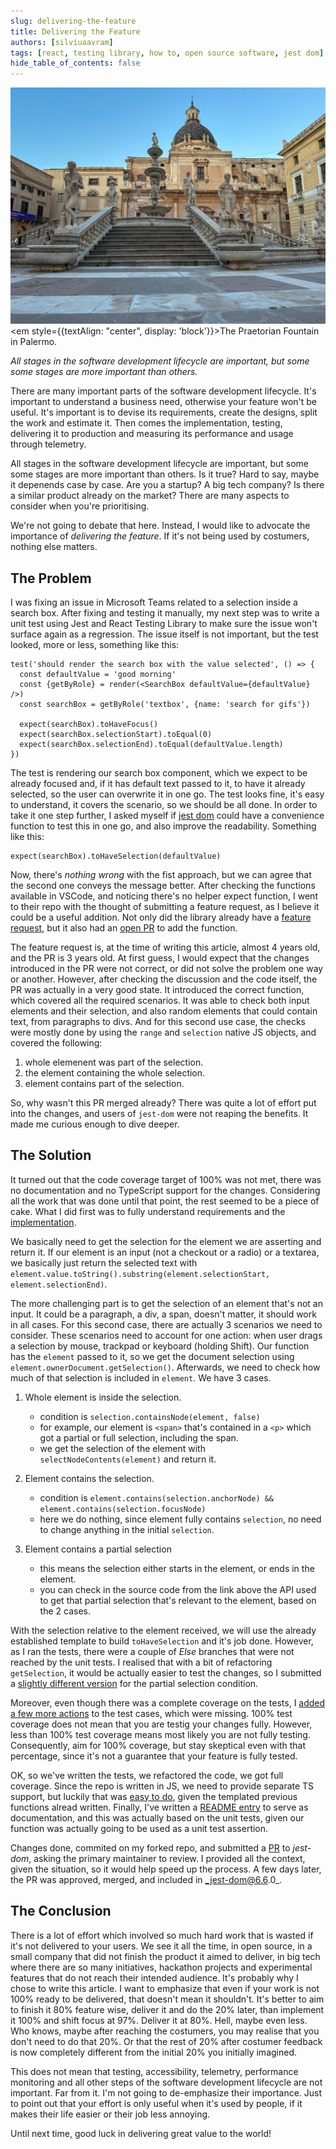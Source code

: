 ```yaml
---
slug: delivering-the-feature
title: Delivering the Feature
authors: [silviuaavram]
tags: [react, testing library, how to, open source software, jest dom]
hide_table_of_contents: false
---
```


![the praetorian fountain in palermo](./praetorian-fountain-palermo.jpg) <em
style={{textAlign: "center", display: 'block'}}>The Praetorian Fountain in
Palermo.</em>

_All stages in the software development lifecycle are important, but some some
stages are more important than others._

There are many important parts of the software development lifecycle. It's
important to understand a business need, otherwise your feature won't be useful.
It's important is to devise its requirements, create the designs, split the work
and estimate it. Then comes the implementation, testing, delivering it to
production and measuring its performance and usage through telemetry.

All stages in the software development lifecycle are important, but some some
stages are more important than others. Is it true? Hard to say, maybe it
depenends case by case. Are you a startup? A big tech company? Is there a
similar product already on the market? There are many aspects to consider when
you're prioritising.

We're not going to debate that here. Instead, I would like to advocate the
importance of _delivering the feature_. If it's not being used by costumers,
nothing else matters.

## The Problem

I was fixing an issue in Microsoft Teams related to a selection inside a search
box. After fixing and testing it manually, my next step was to write a unit test
using Jest and React Testing Library to make sure the issue won't surface again
as a regression. The issue itself is not important, but the test looked, more or
less, something like this:

```tsx
test('should render the search box with the value selected', () => {
  const defaultValue = 'good morning'
  const {getByRole} = render(<SearchBox defaultValue={defaultValue} />)
  const searchBox = getByRole('textbox', {name: 'search for gifs'})

  expect(searchBox).toHaveFocus()
  expect(searchBox.selectionStart).toEqual(0)
  expect(searchBox.selectionEnd).toEqual(defaultValue.length)
})
```

The test is rendering our search box component, which we expect to be already
focused and, if it has default text passed to it, to have it already selected,
so the user can overwrite it in one go. The test looks fine, it's easy to
understand, it covers the scenario, so we should be all done. In order to take
it one step further, I asked myself if
[jest dom](https://github.com/testing-library/jest-dom) could have a convenience
function to test this in one go, and also improve the readability. Something
like this:

```tsx
expect(searchBox).toHaveSelection(defaultValue)
```

Now, there's _nothing wrong_ with the fist approach, but we can agree that the
second one conveys the message better. After checking the functions available in
VSCode, and noticing there's no helper expect function, I went to their repo
with the thought of submitting a feature request, as I believe it could be a
useful addition. Not only did the library already have a
[feature request](https://github.com/testing-library/jest-dom/issues/289), but
it also had an [open PR](https://github.com/testing-library/jest-dom/pull/412)
to add the function.

The feature request is, at the time of writing this article, almost 4 years old,
and the PR is 3 years old. At first guess, I would expect that the changes
introduced in the PR were not correct, or did not solve the problem one way or
another. However, after checking the discussion and the code itself, the PR was
actually in a very good state. It introduced the correct function, which covered
all the required scenarios. It was able to check both input elements and their
selection, and also random elements that could contain text, from paragraphs to
divs. And for this second use case, the checks were mostly done by using the
`range` and `selection` native JS objects, and covered the following:

1. whole elemenent was part of the selection.
2. the element containing the whole selection.
3. element contains part of the selection.

So, why wasn't this PR merged already? There was quite a lot of effort put into
the changes, and users of `jest-dom` were not reaping the benefits. It made me
curious enough to dive deeper.

## The Solution

It turned out that the code coverage target of 100% was not met, there was no
documentation and no TypeScript support for the changes. Considering all the
work that was done until that point, the rest seemed to be a piece of cake. What
I did first was to fully understand requirements and the
[implementation](https://github.com/testing-library/jest-dom/pull/412/files#diff-a136cc1088d17955bf3e51c2cb464c75890d15a5a008c05a9d17c68609b0a2f5).

We basically need to get the selection for the element we are asserting and
return it. If our element is an input (not a checkout or a radio) or a textarea,
we basically just return the selected text with
`element.value.toString().substring(element.selectionStart, element.selectionEnd)`.

The more challenging part is to get the selection of an element that's not an
input. It could be a paragraph, a div, a span, doesn't matter, it should work in
all cases. For this second case, there are actually 3 scenarios we need to
consider. These scenarios need to account for one action: when user drags a
selection by mouse, trackpad or keyboard (holding Shift). Our function has the
`element` passed to it, so we get the document selection using
`element.ownerDocument.getSelection()`. Afterwards, we need to check how much of
that selection is included in `element`. We have 3 cases.

1. Whole element is inside the selection.

   - condition is `selection.containsNode(element, false)`
   - for example, our element is `<span>` that's contained in a `<p>` which got
     a partial or full selection, including the span.
   - we get the selection of the element with `selectNodeContents(element)` and
     return it.

2. Element contains the selection.
   - condition is
     `element.contains(selection.anchorNode) && element.contains(selection.focusNode)`
   - here we do nothing, since element fully contains `selection`, no need to
     change anything in the initial `selection`.
3. Element contains a partial selection
   - this means the selection either starts in the element, or ends in the
     element.
   - you can check in the source code from the link above the API used to get
     that partial selection that's relevant to the element, based on the 2
     cases.

With the selection relative to the element received, we will use the already
established template to build `toHaveSelection` and it's job done. However, as I
ran the tests, there were a couple of _Else_ branches that were not reached by
the unit tests. I realised that with a bit of refactoring `getSelection`, it
would be actually easier to test the changes, so I submitted a
[slightly different version](https://github.com/testing-library/jest-dom/pull/637/commits/c46a703e963289b8bd8013889c27636ceed14fc6#diff-a136cc1088d17955bf3e51c2cb464c75890d15a5a008c05a9d17c68609b0a2f5)
for the partial selection condition.

Moreover, even though there was a complete coverage on the tests, I
[added a few more actions](https://github.com/testing-library/jest-dom/pull/637/commits/c46a703e963289b8bd8013889c27636ceed14fc6#diff-e22449d84e9dfc71fd3f60ded77d4e6382c3fbfed533687f21ed51e04b82e5d8)
to the test cases, which were missing. 100% test coverage does not mean that you
are testig your changes fully. However, less than 100% test coverage means most
likely you are not fully testing. Consequently, aim for 100% coverage, but stay
skeptical even with that percentage, since it's not a guarantee that your
feature is fully tested.

OK, so we've written the tests, we refactored the code, we got full coverage.
Since the repo is written in JS, we need to provide separate TS support, but
luckily that was
[easy to do](https://github.com/testing-library/jest-dom/pull/637/commits/c46a703e963289b8bd8013889c27636ceed14fc6#diff-baec3cdaf936322986fb071fbeed16b784ac14926409ebba5469ce6d6ce054c4),
given the templated previous functions alread written. Finally, I've written a
[README entry](https://github.com/testing-library/jest-dom?tab=readme-ov-file#tohaveselection)
to serve as documentation, and this was actually based on the unit tests, given
our function was actually going to be used as a unit test assertion.

Changes done, commited on my forked repo, and submitted a
[PR](https://github.com/testing-library/jest-dom/pull/637) to _jest-dom_, asking
the primary maintainer to review. I provided all the context, given the
situation, so it would help speed up the process. A few days later, the PR was
approved, merged, and included in _jest-dom@6.6.0_.

## The Conclusion

There is a lot of effort which involved so much hard work that is wasted if it's
not delivered to your users. We see it all the time, in open source, in a small
company that did not finish the product it aimed to deliver, in big tech where
there are so many initiatives, hackathon projects and experimental features that
do not reach their intended audience. It's probably why I chose to write this
article. I want to emphasize that even if your work is not 100% ready to be
delivered, that doesn't mean it shouldn't. It's better to aim to finish it 80%
feature wise, deliver it and do the 20% later, than implement it 100% and shift
focus at 97%. Deliver it at 80%. Hell, maybe even less. Who knows, maybe after
reaching the costumers, you may realise that you don't need to do that 20%. Or
that the rest of 20% after costumer feedback is now completely different from
the initial 20% you initially imagined.

This does not mean that testing, accessibility, telemetry, performance
monitoring and all other steps of the software development lifecycle are not
important. Far from it. I'm not going to de-emphasize their importance. Just to
point out that your effort is only useful when it's used by people, if it makes
their life easier or their job less annoying.

Until next time, good luck in delivering great value to the world!
